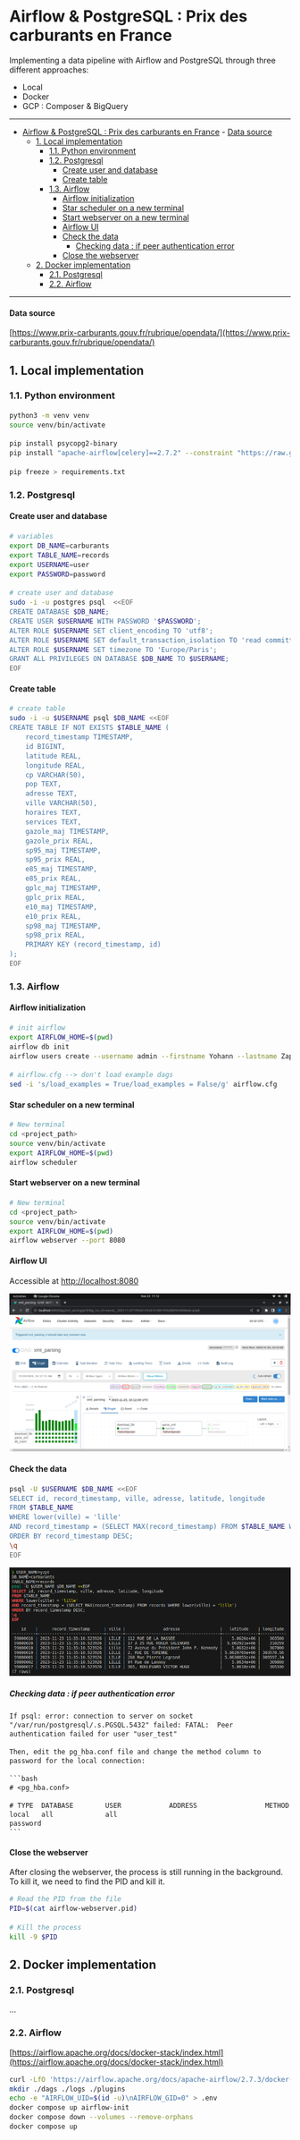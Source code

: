 # Airflow & PostgreSQL : Prix des carburants en France

Implementing a data pipeline with Airflow and PostgreSQL through three different approaches:
- Local
- Docker
- GCP : Composer & BigQuery

<hr>

- [Airflow \& PostgreSQL : Prix des carburants en France](#airflow--postgresql--prix-des-carburants-en-france)
      - [Data source](#data-source)
  - [1. Local implementation](#1-local-implementation)
    - [1.1. Python environment](#11-python-environment)
    - [1.2. Postgresql](#12-postgresql)
      - [Create user and database](#create-user-and-database)
      - [Create table](#create-table)
    - [1.3. Airflow](#13-airflow)
      - [Airflow initialization](#airflow-initialization)
      - [Star scheduler on a new terminal](#star-scheduler-on-a-new-terminal)
      - [Start webserver on a new terminal](#start-webserver-on-a-new-terminal)
      - [Airflow UI](#airflow-ui)
      - [Check the data](#check-the-data)
        - [Checking data : if peer authentication error](#checking-data--if-peer-authentication-error)
      - [Close the webserver](#close-the-webserver)
  - [2. Docker implementation](#2-docker-implementation)
    - [2.1. Postgresql](#21-postgresql)
    - [2.2. Airflow](#22-airflow)


<hr>

#### Data source
[https://www.prix-carburants.gouv.fr/rubrique/opendata/](https://www.prix-carburants.gouv.fr/rubrique/opendata/)

## 1. Local implementation

### 1.1. Python environment

```bash
python3 -m venv venv
source venv/bin/activate

pip install psycopg2-binary
pip install "apache-airflow[celery]==2.7.2" --constraint "https://raw.githubusercontent.com/apache/airflow/constraints-2.7.2/constraints-3.10.txt"

pip freeze > requirements.txt
```

### 1.2. Postgresql 

#### Create user and database

```bash
# variables
export DB_NAME=carburants
export TABLE_NAME=records
export USERNAME=user
export PASSWORD=password

# create user and database
sudo -i -u postgres psql  <<EOF
CREATE DATABASE $DB_NAME;
CREATE USER $USERNAME WITH PASSWORD '$PASSWORD';
ALTER ROLE $USERNAME SET client_encoding TO 'utf8';
ALTER ROLE $USERNAME SET default_transaction_isolation TO 'read committed';
ALTER ROLE $USERNAME SET timezone TO 'Europe/Paris';
GRANT ALL PRIVILEGES ON DATABASE $DB_NAME TO $USERNAME;
EOF
```
#### Create table

```bash
# create table
sudo -i -u $USERNAME psql $DB_NAME <<EOF
CREATE TABLE IF NOT EXISTS $TABLE_NAME (
    record_timestamp TIMESTAMP,
    id BIGINT,
    latitude REAL,
    longitude REAL,
    cp VARCHAR(50),
    pop TEXT,
    adresse TEXT,
    ville VARCHAR(50),
    horaires TEXT,
    services TEXT,
    gazole_maj TIMESTAMP,
    gazole_prix REAL,
    sp95_maj TIMESTAMP,
    sp95_prix REAL,
    e85_maj TIMESTAMP,
    e85_prix REAL,
    gplc_maj TIMESTAMP,
    gplc_prix REAL,
    e10_maj TIMESTAMP,
    e10_prix REAL,
    sp98_maj TIMESTAMP,
    sp98_prix REAL,
    PRIMARY KEY (record_timestamp, id)
);
EOF
```

### 1.3. Airflow

#### Airflow initialization

```bash
# init airflow
export AIRFLOW_HOME=$(pwd)
airflow db init
airflow users create --username admin --firstname Yohann --lastname Zapart --role Admin --email yohann@zapart.com

# airflow.cfg --> don't load example dags
sed -i 's/load_examples = True/load_examples = False/g' airflow.cfg
```

#### Star scheduler on a new terminal

```bash
# New terminal
cd <project_path>
source venv/bin/activate
export AIRFLOW_HOME=$(pwd)
airflow scheduler
```

#### Start webserver on a new terminal

```bash
# New terminal
cd <project_path>
source venv/bin/activate
export AIRFLOW_HOME=$(pwd)
airflow webserver --port 8080
```

#### Airflow UI

Accessible at [http://localhost:8080](http://localhost:8080)

![dag_screen](./img/dag_screen.png)

#### Check the data

```bash
psql -U $USERNAME $DB_NAME <<EOF
SELECT id, record_timestamp, ville, adresse, latitude, longitude 
FROM $TABLE_NAME 
WHERE lower(ville) = 'lille'
AND record_timestamp = (SELECT MAX(record_timestamp) FROM $TABLE_NAME WHERE lower(ville) = 'lille')
ORDER BY record_timestamp DESC;
\q
EOF
```

![check data screen](./img/check_screen.png)

  ##### Checking data : if peer authentication error 

    If psql: error: connection to server on socket "/var/run/postgresql/.s.PGSQL.5432" failed: FATAL:  Peer authentication failed for user "user_test"

    Then, edit the pg_hba.conf file and change the method column to password for the local connection:

    ```bash
    # <pg_hba.conf>
    
    # TYPE  DATABASE        USER            ADDRESS                 METHOD
    local   all             all                                     password
    ```


#### Close the webserver

After closing the webserver, the process is still running in the background. To kill it, we need to find the PID and kill it.

```bash
# Read the PID from the file
PID=$(cat airflow-webserver.pid)

# Kill the process
kill -9 $PID
```

## 2. Docker implementation

### 2.1. Postgresql

...

### 2.2. Airflow

[https://airflow.apache.org/docs/docker-stack/index.html](https://airflow.apache.org/docs/docker-stack/index.html)

```bash
curl -LfO 'https://airflow.apache.org/docs/apache-airflow/2.7.3/docker-compose.yaml'
mkdir ./dags ./logs ./plugins
echo -e "AIRFLOW_UID=$(id -u)\nAIRFLOW_GID=0" > .env
docker compose up airflow-init
docker compose down --volumes --remove-orphans
docker compose up
```

